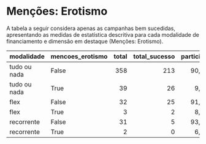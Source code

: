 # Menções: Erotismo

A tabela a seguir considera apenas as campanhas bem sucedidas, apresentando as medidas
de estatística descritiva para cada modalidade de financiamento e dimensão em destaque
(Menções: Erotismo).

| modalidade   | mencoes_erotismo   |   total |   total_sucesso |   particip |   taxa_sucesso |   valor_sucesso |   media_sucesso |   std_sucesso |   min_sucesso |   max_sucesso |
|:-------------|:-------------------|--------:|----------------:|-----------:|---------------:|----------------:|----------------:|--------------:|--------------:|--------------:|
| tudo ou nada | False              |     358 |             213 |       90,2 |           59,5 |      4.097.622,47 |        19.237,66 |      15.062,61 |        413,39 |      90.252,06 |
| tudo ou nada | True               |      39 |              26 |        9,8 |           66,7 |       550.019,99 |        21.154,62 |      13.676,53 |       3.937,66 |      65.834,05 |
| flex         | False              |      32 |              25 |       91,4 |           78,1 |       196.688,64 |         7.867,55 |      16.484,88 |         25,11 |      79.806,29 |
| flex         | True               |       3 |               2 |        8,6 |           66,7 |         3.216,97 |         1.608,49 |         30,39 |       1.587,00 |       1.629,97 |
| recorrente   | False              |      31 |               5 |       93,9 |           16,1 |          301,40 |           60,28 |         60,43 |          5,06 |        160,00 |
| recorrente   | True               |       2 |               0 |        6,1 |            0,0 |            0,00 |            0,00 |          0,00 |          0,00 |          0,00 |
